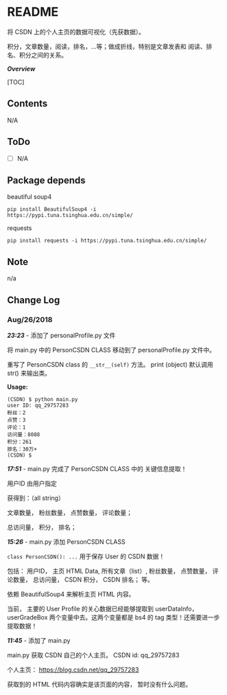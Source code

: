 # README

  将 CSDN 上的个人主页的数据可视化（先获数据）。

  积分，文章数量，阅读，排名，...等；做成折线，特别是文章发表和 阅读、排名、积分之间的关系。



***Overview***

[TOC]

## Contents

  N/A



## ToDo

- [ ] N/A



## Package depends

beautiful soup4 

`pip install BeautifulSoup4 -i https://pypi.tuna.tsinghua.edu.cn/simple/`

requests

`pip install requests -i https://pypi.tuna.tsinghua.edu.cn/simple/`



## Note

n/a



## Change Log

### Aug/26/2018

***23:23*** - 添加了 personalProfile.py 文件

  将 main.py 中的 PersonCSDN CLASS 移动到了 personalProfile.py 文件中。

  重写了 PersonCSDN class 的 `__str__(self)` 方法。 print (object) 默认调用 str() 来输出类。

**Usage:**

```
(CSDN) $ python main.py
user ID: qq_29757283
粉丝：2
点赞：3
评论：1
访问量：8088
积分：261
排名：30万+
(CSDN) $ 
```



***17:51*** - main.py 完成了 PersonCSDN CLASS 中的 关键信息提取！

  用户ID 由用户指定

获得到：（all string） 

  文章数量， 粉丝数量， 点赞数量， 评论数量；

  总访问量， 积分， 排名；



***15:26*** - main.py 添加 PersonCSDN CLASS

  `class PersonCSDN(): ...` 用于保存 User 的 CSDN 数据！

  包括： 用户ID， 主页 HTML Data, 所有文章（list）, 粉丝数量， 点赞数量， 评论数量， 总访问量， CSDN 积分， CSDN 排名； 等。

  依赖 BeautifulSoup4 来解析主页 HTML 内容。

  当前， 主要的 User Profile 的关心数据已经能够提取到 userDataInfo， userGradeBox 两个变量中去。这两个变量都是 bs4 的 tag 类型！还需要进一步提取数据！



***11:45*** - 添加了 main.py

  main.py 获取 CSDN 自己的个人主页。 CSDN id: qq_29757283

个人主页： https://blog.csdn.net/qq_29757283

获取到的 HTML 代码内容确实是该页面的内容， 暂时没有什么问题。